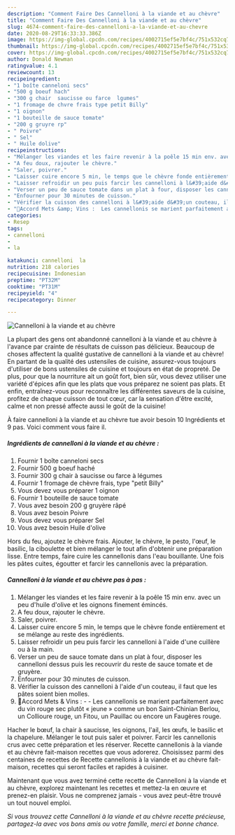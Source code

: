 ```yaml
---
description: "Comment Faire Des Cannelloni à la viande et au chèvre"
title: "Comment Faire Des Cannelloni à la viande et au chèvre"
slug: 4674-comment-faire-des-cannelloni-a-la-viande-et-au-chevre
date: 2020-08-29T16:33:33.386Z
image: https://img-global.cpcdn.com/recipes/4002715ef5e7bf4c/751x532cq70/cannelloni-a-la-viande-et-au-chevre-photo-principale-de-la-recette.jpg
thumbnail: https://img-global.cpcdn.com/recipes/4002715ef5e7bf4c/751x532cq70/cannelloni-a-la-viande-et-au-chevre-photo-principale-de-la-recette.jpg
cover: https://img-global.cpcdn.com/recipes/4002715ef5e7bf4c/751x532cq70/cannelloni-a-la-viande-et-au-chevre-photo-principale-de-la-recette.jpg
author: Donald Newman
ratingvalue: 4.1
reviewcount: 13
recipeingredient:
- "1 boîte canneloni secs"
- "500 g boeuf hach"
- "300 g chair  saucisse ou farce  lgumes"
- "1 fromage de chvre frais type petit Billy"
- "1 oignon"
- "1 bouteille de sauce tomate"
- "200 g gruyre rp"
- " Poivre"
- " Sel"
- " Huile dolive"
recipeinstructions:
- "Mélanger les viandes et les faire revenir à la poêle 15 min env. avec un peu d&#39;huile d&#39;olive et les oignons finement émincés."
- "A feu doux, rajouter le chèvre."
- "Saler, poivrer."
- "Laisser cuire encore 5 min, le temps que le chèvre fonde entièrement et se mélange au reste des ingrédients."
- "Laisser refroidir un peu puis farcir les cannelloni à l&#39;aide d&#39;une cuillère ou à la main."
- "Verser un peu de sauce tomate dans un plat à four, disposer les cannelloni dessus puis les recouvrir du reste de sauce tomate et de gruyère."
- "Enfourner pour 30 minutes de cuisson."
- "Vérifier la cuisson des cannelloni à l&#39;aide d&#39;un couteau, il faut que les pâtes soient bien molles."
- "🍷Accord Mets &amp; Vins :  Les cannellonis se marient parfaitement avec du vin rouge sec plutôt « jeune » comme un bon Saint-Chinian Berlou, un Collioure rouge, un Fitou, un Pauillac ou encore un Faugères rouge."
categories:
- Resep
tags:
- cannelloni
- 
- la

katakunci: cannelloni  la 
nutrition: 218 calories
recipecuisine: Indonesian
preptime: "PT32M"
cooktime: "PT31M"
recipeyield: "4"
recipecategory: Dinner

---
```



![Cannelloni à la viande et au chèvre](https://img-global.cpcdn.com/recipes/4002715ef5e7bf4c/751x532cq70/cannelloni-a-la-viande-et-au-chevre-photo-principale-de-la-recette.jpg)

La plupart des gens ont abandonné cannelloni à la viande et au chèvre à l'avance par crainte de résultats de cuisson pas délicieux. Beaucoup de choses affectent la qualité gustative de cannelloni à la viande et au chèvre! En partant de la qualité des ustensiles de cuisine, assurez-vous toujours d'utiliser de bons ustensiles de cuisine et toujours en état de propreté. De plus, pour que la nourriture ait un goût fort, bien sûr, vous devez utiliser une variété d'épices afin que les plats que vous préparez ne soient pas plats. Et enfin, entraînez-vous pour reconnaître les différentes saveurs de la cuisine, profitez de chaque cuisson de tout cœur, car la sensation d'être excité, calme et non pressé affecte aussi le goût de la cuisine!

<!--inarticleads1-->

À faire cannelloni à la viande et au chèvre tue avoir besoin 10 Ingrédients et 9 pas. Voici comment vous faire il.

##### Ingrédients de cannelloni à la viande et au chèvre :

1. Fournir 1 boîte canneloni secs
1. Fournir 500 g boeuf haché
1. Fournir 300 g chair à saucisse ou farce à légumes
1. Fournir 1 fromage de chèvre frais, type &#34;petit Billy&#34;
1. Vous devez vous préparer 1 oignon
1. Fournir 1 bouteille de sauce tomate
1. Vous avez besoin 200 g gruyère râpé
1. Vous avez besoin  Poivre
1. Vous devez vous préparer  Sel
1. Vous avez besoin  Huile d&#39;olive


Hors du feu, ajoutez le chèvre frais. Ajouter, le chèvre, le pesto, l&#39;œuf, le basilic, la ciboulette et bien mélanger le tout afin d&#39;obtenir une préparation lisse. Entre temps, faire cuire les cannellonis dans l&#39;eau bouillante. Une fois les pâtes cuites, égoutter et farcir les cannellonis avec la préparation. 

<!--inarticleads2-->

##### Cannelloni à la viande et au chèvre pas à pas :

1. Mélanger les viandes et les faire revenir à la poêle 15 min env. avec un peu d&#39;huile d&#39;olive et les oignons finement émincés.
1. A feu doux, rajouter le chèvre.
1. Saler, poivrer.
1. Laisser cuire encore 5 min, le temps que le chèvre fonde entièrement et se mélange au reste des ingrédients.
1. Laisser refroidir un peu puis farcir les cannelloni à l&#39;aide d&#39;une cuillère ou à la main.
1. Verser un peu de sauce tomate dans un plat à four, disposer les cannelloni dessus puis les recouvrir du reste de sauce tomate et de gruyère.
1. Enfourner pour 30 minutes de cuisson.
1. Vérifier la cuisson des cannelloni à l&#39;aide d&#39;un couteau, il faut que les pâtes soient bien molles.
1. 🍷Accord Mets &amp; Vins : -  - Les cannellonis se marient parfaitement avec du vin rouge sec plutôt « jeune » comme un bon Saint-Chinian Berlou, un Collioure rouge, un Fitou, un Pauillac ou encore un Faugères rouge.


Hacher le bœuf, la chair à saucisse, les oignons, l&#39;ail, les œufs, le basilic et la chapelure. Mélanger le tout puis saler et poivrer. Farcir les cannellonis crus avec cette préparation et les réserver. Recette cannellonis à la viande et au chèvre fait-maison recettes que vous adorerez. Choisissez parmi des centaines de recettes de Recette cannellonis à la viande et au chèvre fait-maison, recettes qui seront faciles et rapides à cuisiner. 

<!--inarticleads1-->

<p>
Maintenant que vous avez terminé cette recette de Cannelloni à la viande et au chèvre, explorez maintenant les recettes et mettez-la en œuvre et prenez-en plaisir. Vous ne comprenez jamais - vous avez peut-être trouvé un tout nouvel emploi.
</p>

<p>
<i>Si vous trouvez cette Cannelloni à la viande et au chèvre recette précieuse, partagez-la avec vos bons amis ou votre famille, merci et bonne chance.</i>
</p>
